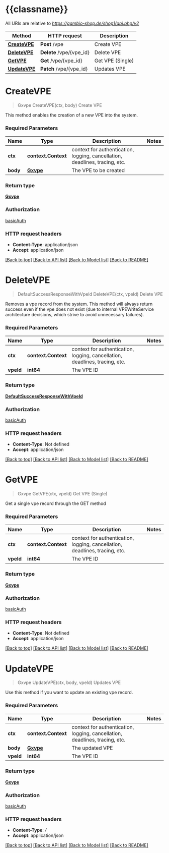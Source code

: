 # {{classname}}

All URIs are relative to *https://gambio-shop.de/shop1/api.php/v2*

Method | HTTP request | Description
------------- | ------------- | -------------
[**CreateVPE**](VpeApi.md#CreateVPE) | **Post** /vpe | Create VPE
[**DeleteVPE**](VpeApi.md#DeleteVPE) | **Delete** /vpe/{vpe_id} | Delete VPE
[**GetVPE**](VpeApi.md#GetVPE) | **Get** /vpe/{vpe_id} | Get VPE (Single)
[**UpdateVPE**](VpeApi.md#UpdateVPE) | **Patch** /vpe/{vpe_id} | Updates VPE

# **CreateVPE**
> Gxvpe CreateVPE(ctx, body)
Create VPE

This method enables the creation of a new VPE into the system.

### Required Parameters

Name | Type | Description  | Notes
------------- | ------------- | ------------- | -------------
 **ctx** | **context.Context** | context for authentication, logging, cancellation, deadlines, tracing, etc.
  **body** | [**Gxvpe**](Gxvpe.md)| The VPE to be created | 

### Return type

[**Gxvpe**](GXVPE.md)

### Authorization

[basicAuth](../README.md#basicAuth)

### HTTP request headers

 - **Content-Type**: application/json
 - **Accept**: application/json

[[Back to top]](#) [[Back to API list]](../README.md#documentation-for-api-endpoints) [[Back to Model list]](../README.md#documentation-for-models) [[Back to README]](../README.md)

# **DeleteVPE**
> DefaultSuccessResponseWithVpeId DeleteVPE(ctx, vpeId)
Delete VPE

Removes a vpe record from the system. This method will always return success even if the vpe does not exist (due to internal VPEWriteService architecture decisions, which strive to avoid unnecessary failures).

### Required Parameters

Name | Type | Description  | Notes
------------- | ------------- | ------------- | -------------
 **ctx** | **context.Context** | context for authentication, logging, cancellation, deadlines, tracing, etc.
  **vpeId** | **int64**| The VPE ID | 

### Return type

[**DefaultSuccessResponseWithVpeId**](defaultSuccessResponseWithVpeID.md)

### Authorization

[basicAuth](../README.md#basicAuth)

### HTTP request headers

 - **Content-Type**: Not defined
 - **Accept**: application/json

[[Back to top]](#) [[Back to API list]](../README.md#documentation-for-api-endpoints) [[Back to Model list]](../README.md#documentation-for-models) [[Back to README]](../README.md)

# **GetVPE**
> Gxvpe GetVPE(ctx, vpeId)
Get VPE (Single)

Get a single vpe record through the GET method

### Required Parameters

Name | Type | Description  | Notes
------------- | ------------- | ------------- | -------------
 **ctx** | **context.Context** | context for authentication, logging, cancellation, deadlines, tracing, etc.
  **vpeId** | **int64**| The VPE ID | 

### Return type

[**Gxvpe**](GXVPE.md)

### Authorization

[basicAuth](../README.md#basicAuth)

### HTTP request headers

 - **Content-Type**: Not defined
 - **Accept**: application/json

[[Back to top]](#) [[Back to API list]](../README.md#documentation-for-api-endpoints) [[Back to Model list]](../README.md#documentation-for-models) [[Back to README]](../README.md)

# **UpdateVPE**
> Gxvpe UpdateVPE(ctx, body, vpeId)
Updates VPE

Use this method if you want to update an existing vpe record.

### Required Parameters

Name | Type | Description  | Notes
------------- | ------------- | ------------- | -------------
 **ctx** | **context.Context** | context for authentication, logging, cancellation, deadlines, tracing, etc.
  **body** | [**Gxvpe**](Gxvpe.md)| The updated VPE | 
  **vpeId** | **int64**| The VPE ID | 

### Return type

[**Gxvpe**](GXVPE.md)

### Authorization

[basicAuth](../README.md#basicAuth)

### HTTP request headers

 - **Content-Type**: */*
 - **Accept**: application/json

[[Back to top]](#) [[Back to API list]](../README.md#documentation-for-api-endpoints) [[Back to Model list]](../README.md#documentation-for-models) [[Back to README]](../README.md)

